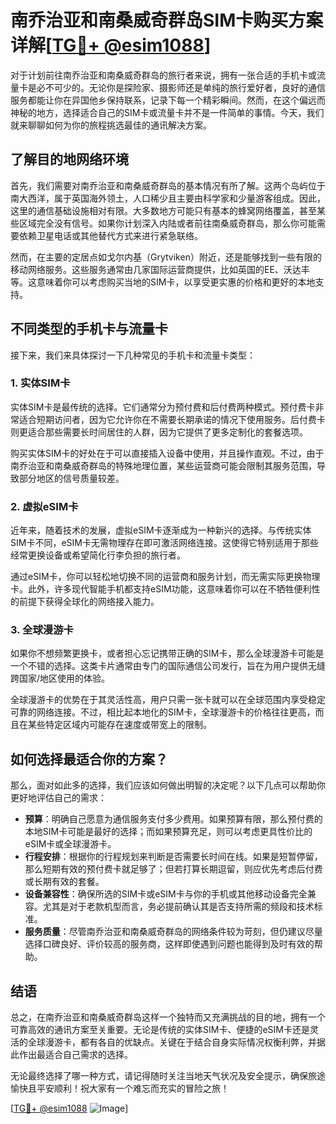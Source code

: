 # 南乔治亚和南桑威奇群岛SIM卡购买方案详解[[TG💪+ @esim1088](https://t.me/s/esim1088)]

对于计划前往南乔治亚和南桑威奇群岛的旅行者来说，拥有一张合适的手机卡或流量卡是必不可少的。无论你是探险家、摄影师还是单纯的旅行爱好者，良好的通信服务都能让你在异国他乡保持联系，记录下每一个精彩瞬间。然而，在这个偏远而神秘的地方，选择适合自己的SIM卡或流量卡并不是一件简单的事情。今天，我们就来聊聊如何为你的旅程挑选最佳的通讯解决方案。

## 了解目的地网络环境

首先，我们需要对南乔治亚和南桑威奇群岛的基本情况有所了解。这两个岛屿位于南大西洋，属于英国海外领土，人口稀少且主要由科学家和少量游客组成。因此，这里的通信基础设施相对有限。大多数地方可能只有基本的蜂窝网络覆盖，甚至某些区域完全没有信号。如果你计划深入内陆或者前往南桑威奇群岛，那么你可能需要依赖卫星电话或其他替代方式来进行紧急联络。

然而，在主要的定居点如戈尔内基（Grytviken）附近，还是能够找到一些有限的移动网络服务。这些服务通常由几家国际运营商提供，比如英国的EE、沃达丰等。这意味着你可以考虑购买当地的SIM卡，以享受更实惠的价格和更好的本地支持。

## 不同类型的手机卡与流量卡

接下来，我们来具体探讨一下几种常见的手机卡和流量卡类型：

### 1. 实体SIM卡

实体SIM卡是最传统的选择。它们通常分为预付费和后付费两种模式。预付费卡非常适合短期访问者，因为它允许你在不需要长期承诺的情况下使用服务。后付费卡则更适合那些需要长时间居住的人群，因为它提供了更多定制化的套餐选项。

购买实体SIM卡的好处在于可以直接插入设备中使用，并且操作直观。不过，由于南乔治亚和南桑威奇群岛的特殊地理位置，某些运营商可能会限制其服务范围，导致部分地区的信号质量较差。

### 2. 虚拟eSIM卡

近年来，随着技术的发展，虚拟eSIM卡逐渐成为一种新兴的选择。与传统实体SIM卡不同，eSIM卡无需物理存在即可激活网络连接。这使得它特别适用于那些经常更换设备或希望简化行李负担的旅行者。

通过eSIM卡，你可以轻松地切换不同的运营商和服务计划，而无需实际更换物理卡。此外，许多现代智能手机都支持eSIM功能，这意味着你可以在不牺牲便利性的前提下获得全球化的网络接入能力。

### 3. 全球漫游卡

如果你不想频繁更换卡，或者担心忘记携带正确的SIM卡，那么全球漫游卡可能是一个不错的选择。这类卡片通常由专门的国际通信公司发行，旨在为用户提供无缝跨国家/地区使用的体验。

全球漫游卡的优势在于其灵活性高，用户只需一张卡就可以在全球范围内享受稳定可靠的网络连接。不过，相比起本地化的SIM卡，全球漫游卡的价格往往更高，而且在某些特定区域内可能存在速度或带宽上的限制。

## 如何选择最适合你的方案？

那么，面对如此多的选择，我们应该如何做出明智的决定呢？以下几点可以帮助你更好地评估自己的需求：

- **预算**：明确自己愿意为通信服务支付多少费用。如果预算有限，那么预付费的本地SIM卡可能是最好的选择；而如果预算充足，则可以考虑更具性价比的eSIM卡或全球漫游卡。
- **行程安排**：根据你的行程规划来判断是否需要长时间在线。如果是短暂停留，那么短期有效的预付费卡就足够了；但若打算长期逗留，则应优先考虑后付费或长期有效的套餐。
- **设备兼容性**：确保所选的SIM卡或eSIM卡与你的手机或其他移动设备完全兼容。尤其是对于老款机型而言，务必提前确认其是否支持所需的频段和技术标准。
- **服务质量**：尽管南乔治亚和南桑威奇群岛的网络条件较为苛刻，但仍建议尽量选择口碑良好、评价较高的服务商，这样即使遇到问题也能得到及时有效的帮助。

## 结语

总之，在南乔治亚和南桑威奇群岛这样一个独特而又充满挑战的目的地，拥有一个可靠高效的通讯方案至关重要。无论是传统的实体SIM卡、便捷的eSIM卡还是灵活的全球漫游卡，都有各自的优缺点。关键在于结合自身实际情况权衡利弊，并据此作出最适合自己需求的选择。

无论最终选择了哪一种方式，请记得随时关注当地天气状况及安全提示，确保旅途愉快且平安顺利！祝大家有一个难忘而充实的冒险之旅！

[[TG💪+ @esim1088](https://t.me/s/esim1088) ![Image](https://i.postimg.cc/4NQfJmqS/Snipaste-2025-05-13-00-14-12.png)]
